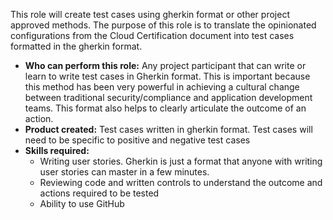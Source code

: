 This role will create test cases using gherkin format or other project approved methods.  The purpose of this role is to translate the opinionated configurations from the Cloud Certification document into test cases formatted in the gherkin format.

* **Who can perform this role:** Any project participant that can write or learn to write test cases in Gherkin format.  This is important because this method has been very powerful in achieving a cultural change between traditional security/compliance and application development teams.  This format also helps to clearly articulate the outcome of an action.
* **Product created:** Test cases written in gherkin format.  Test cases will need to be specific to positive and negative test cases
* **Skills required:** 
  * Writing user stories.  Gherkin is just a format that anyone with writing user stories can master in a few minutes.
  * Reviewing code and written controls to understand the outcome and actions required to be tested
  * Ability to use GitHub